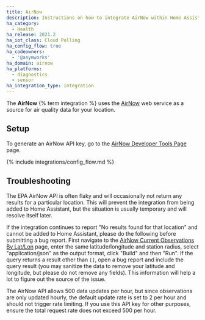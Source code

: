 ```yaml
---
title: AirNow
description: Instructions on how to integrate AirNow within Home Assistant.
ha_category:
  - Health
ha_release: 2021.2
ha_iot_class: Cloud Polling
ha_config_flow: true
ha_codeowners:
  - '@asymworks'
ha_domain: airnow
ha_platforms:
  - diagnostics
  - sensor
ha_integration_type: integration
---
```


The **AirNow** {% term integration %} uses the [AirNow](https://www.airnow.gov/) web service
as a source for air quality data for your location.

## Setup

To generate an AirNow API key, go to the [AirNow Developer Tools Page](https://docs.airnowapi.org/account/request/) page.

{% include integrations/config_flow.md %}

## Troubleshooting

The EPA AirNow API is often flaky and will occasionally not return any results for a particular location.  This will
prevent the integration from being added to Home Assistant, but the situation is usually temporary and will resolve
itself later.

If the integration continues to report "No results found for that location" and cannot be added to Home Assistant,
please do the following before submitting a bug report.  First navigate to the 
[AirNow Current Observations By Lat/Lon](https://docs.airnowapi.org/CurrentObservationsByLatLon/query) page, enter the
same latitude/longitude and station radius, select "application/json" as the output format, click "Build" and then "Run".
If the query returns a result other than `[]`, open a bug report and include the query result (you may sanitize the data
to remove your latitude and longitude, but please do not remove any fields).  This information will help a lot to figure
out the source of the issue.

<div class="note">

The AirNow API allows 500 data updates per hour, but since observations are only updated hourly, the default update rate is set to 2 per hour and should not trigger rate limiting. If you use this API key for other purposes, ensure the total request rate does not exceed 500 per hour.

</div>
